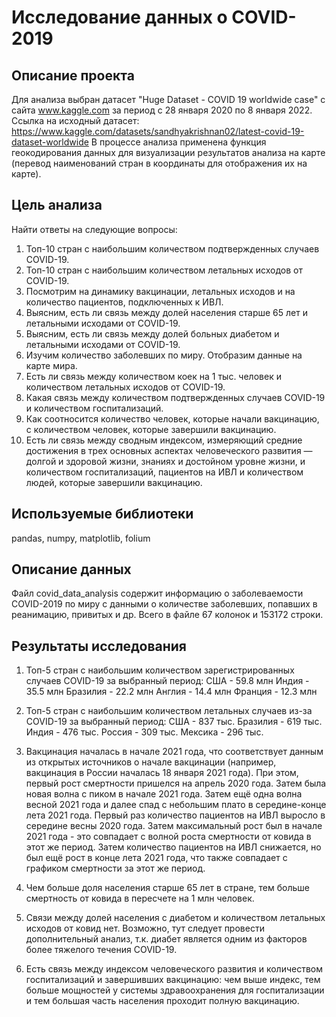 # Исследование данных о COVID-2019


## Описание проекта
Для анализа выбран датасет "Huge Dataset - COVID 19 worldwide case" с сайта www.kaggle.com за период с 28 января 2020 по 8 января 2022.
Ссылка на исходный датасет: https://www.kaggle.com/datasets/sandhyakrishnan02/latest-covid-19-dataset-worldwide
В процессе анализа применена функция геокодирования данных для визуализации результатов анализа на карте (перевод наименований стран в координаты для отображения их на карте).


## Цель анализа
Найти ответы на следующие вопросы:
1. Топ-10 стран с наибольшим количеством подтвержденных случаев COVID-19.
2. Топ-10 стран с наибольшим количеством летальных исходов от COVID-19.
3. Посмотрим на динамику вакцинации, летальных исходов и на количество пациентов, подключенных к ИВЛ.
4. Выясним, есть ли связь между долей населения старше 65 лет и летальными исходами от COVID-19.
5. Выясним, есть ли связь между долей больных диабетом и летальными исходами от COVID-19.
6. Изучим количество заболевших по миру. Отобразим данные на карте мира.
7. Есть ли связь между количеством коек на 1 тыс. человек и количеством летальных исходов от COVID-19.
8. Какая связь между количеством подтвержденных случаев COVID-19 и количеством госпитализаций.
9. Как соотносится количество человек, которые начали вакцинацию, с количеством человек, которые завершили вакцинацию.
10. Есть ли связь между сводным индексом, измеряющий средние достижения в трех основных аспектах человеческого развития — долгой и здоровой жизни, знаниях и достойном уровне жизни, и количеством госпитализаций, пациентов на ИВЛ и количеством людей, которые завершили вакцинацию.


## Используемые библиотеки
pandas, numpy, matplotlib, folium


## Описание данных
Файл covid_data_analysis содержит информацию о заболеваемости COVID-2019 по миру с данными о количестве заболевших, попавших в реанимацию, привитых и др. Всего в файле 67 колонок и 153172 строки.


## Результаты исследования
1. Топ-5 стран с наибольшим количеством зарегистрированных случаев COVID-19 за выбранный период:
США - 59.8 млн
Индия - 35.5 млн
Бразилия - 22.2 млн
Англия - 14.4 млн
Франция - 12.3 млн

2. Топ-5 стран с наибольшим количеством летальных случаев из-за COVID-19 за выбранный период:
США - 837 тыс.
Бразилия - 619 тыс.
Индия - 476 тыс.
Россия - 309 тыс.
Мексика - 296 тыс.

3. Вакцинация началась в начале 2021 года, что соответствует данным из открытых источников о начале вакцинации (например, вакцинация в России началась 18 января 2021 года). При этом, первый рост смертности пришелся на апрель 2020 года. Затем была новая волна с пиком в начале 2021 года. Затем ещё одна волна весной 2021 года и далее спад с небольшим плато в середине-конце лета 2021 года. Первый раз количество пациентов на ИВЛ выросло в середине весны 2020 года. Затем максимальный рост был в начале 2021 года - это совпадает с волной роста смертности от ковида в этот же период. Затем количество пациентов на ИВЛ снижается, но был ещё рост в конце лета 2021 года, что также совпадает с графиком смертности за этот же период.

4. Чем больше доля населения старше 65 лет в стране, тем больше смертность от ковида в пересчете на 1 млн человек.

5. Связи между долей населения с диабетом и количеством летальных исходов от ковид нет. Возможно, тут следует провести дополнительный анализ, т.к. диабет является одним из факторов более тяжелого течения COVID-19.

6. Есть связь между индексом человеческого развития и количеством госпитализаций и завершивших вакцинацию: чем выше индекс, тем больше мощностей у системы здравоохранения для госпитализации и тем большая часть населения проходит полную вакцинацию.

